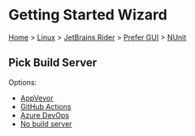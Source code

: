 <!--
GENERATED FILE - DO NOT EDIT
This file was generated by [MarkdownSnippets](https://github.com/SimonCropp/MarkdownSnippets).
Source File: /docs/mdsource/wiz/Linux_Rider_Gui_NUnit.source.md
To change this file edit the source file and then run MarkdownSnippets.
-->

# Getting Started Wizard

[Home](/docs/wiz/readme.md) > [Linux](Linux.md) > [JetBrains Rider](Linux_Rider.md) > [Prefer GUI](Linux_Rider_Gui.md) > [NUnit](Linux_Rider_Gui_NUnit.md)

## Pick Build Server

Options:
 * [AppVeyor](Linux_Rider_Gui_NUnit_AppVeyor.md)
 * [GitHub Actions](Linux_Rider_Gui_NUnit_GitHubActions.md)
 * [Azure DevOps](Linux_Rider_Gui_NUnit_AzureDevOps.md)
 * [No build server](Linux_Rider_Gui_NUnit_None.md)

